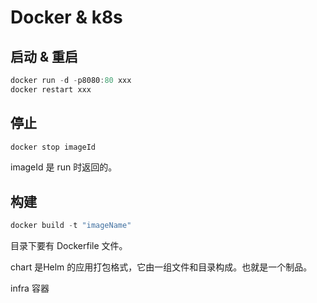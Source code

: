 # Docker & k8s
## 启动 & 重启

```jsx
docker run -d -p8080:80 xxx
docker restart xxx
```

## 停止

```jsx
docker stop imageId
```

imageId 是 run 时返回的。

## 构建

```jsx
docker build -t "imageName"
```

目录下要有 Dockerfile 文件。

chart 是Helm 的应用打包格式，它由一组文件和目录构成。也就是一个制品。

infra 容器